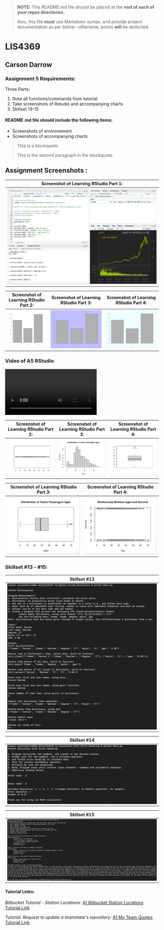 > **NOTE:** This README.md file should be placed at the **root of each of your repos directories.**
>
>Also, this file **must** use Markdown syntax, and provide project documentation as per below--otherwise, points **will** be deducted.
>

# LIS4369

## Carson Darrow

### Assignment 5 Requirements:

Three Parts:

1. Note all functions/commands from tutorial
2. Take screenshots of Rstudio and accompanying charts
3. Skillset 13-15

#### README.md file should include the following items:

* Screenshots of environement
* Screenshots of accompanying charts



> This is a blockquote.
> 
> This is the second paragraph in the blockquote.
>

## Assignment Screenshots :

| Screenshot of Learning RStudio Part 1: | 
| -------------- | 
| ![RStudio](img/RStudio.png) | 

| Screenshot of Learning RStudio Part 2: | Screenshot of Learning RStudio Part 3: | Screenshot of Learning RStudio Part 4: |
| -------------- | -------------- | -------------- |
| ![RStudio](r_tutorial/cylinder_count.png) | ![RStudio](r_tutorial/cylinder_count2.png) | ![RStudio](r_tutorial/cylinder_count3.png) | 

### Video of A5 RStudio
![Video](img/lis4369_a5_rStudio.mp4)

| Screenshot of Learning RStudio Part 2: | Screenshot of Learning RStudio Part 3: | Screenshot of Learning RStudio Part 4: |
| -------------- | -------------- | -------------- |
| ![A5 Part 1](img/A5_part1.png) | ![A5 Part 2](img/A5_part2.png) | ![A5 Part 3](img/A5_part3.png) |

| Screenshot of Learning RStudio Part 3: | Screenshot of Learning RStudio Part 4: |
|-------------- | -------------- |
| ![A5 Part 4](img/A5_part4.png) | ![A5 Part 5](img/A5_part5.png) | 


### Skillset #13 - #15:

| Skillset #13 |
| -------------- |
| ![Skillset #13](img/ss13.png) |

| Skillset #14 |
| -------------- |
| ![Skillset #14](img/ss14.png) | 

| Skillset #15 |
| -------------- |
| ![Skillset #15](img/ss15.png) |






#### Tutorial Links:

*Bitbucket Tutorial - Station Locations:*
[A1 Bitbucket Station Locations Tutorial Link](https://bitbucket.org/cbd19a/bitbucketstationlocations/ "Bitbucket Station Locations")

*Tutorial: Request to update a teammate's repository:*
[A1 My Team Quotes Tutorial Link](https://bitbucket.org/username/myteamquotes/ "My Team Quotes Tutorial")

